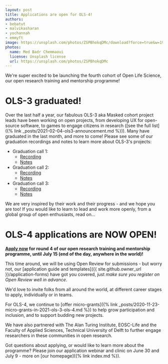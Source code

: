 ```yaml
---
layout: post
title: Applications are open for OLS-4!
authors:
- bebatut
- malvikasharan
- yochannah
- emmyft
image: https://unsplash.com/photos/ZSPBhokqDMc/download?force=true&w=1920
photos:
  name: Med Badr Chemmaoui
  license: Unsplash license
  url: https://unsplash.com/photos/ZSPBhokqDMc
---
```


We're super excited to be launching the fourth cohort of Open Life Science, our open research training and mentorship programme!

# OLS-3 graduated!
Over the last half a year, our fabulous OLS-3 aka Masked cohort project leads have been working on open projects, from developing UX for open-source software, to games to engage citizens in research ([see the full list]({% link _posts/2021-02-04-ols3-announcement.md %})). Many have graduated in the last month, and more to come! Please see some of our graduation recordings and notes to learn more about OLS-3's projects:

- Graduation call 1:
  - [Recording](https://www.youtube.com/watch?v=pU-HosUM5-8)
  - [Notes](https://pad.sfconservancy.org/p/ols-graduations-1)
- Graduation call 2:
  - [Recording](https://www.youtube.com/watch?v=kNQz0ap71yg)
  - [Notes](https://pad.sfconservancy.org/p/ols-graduations-2)
- Graduation call 3:
  - [Recording](https://www.youtube.com/watch?v=2tezbbfJGu8)
  - [Notes](https://pad.sfconservancy.org/p/ols-graduations-3)

We are very inspired by their work and their progress - and we hope you are too! If you would like to learn to lead and work more openly, from a global group of open enthusiasts, read on...

# OLS-4 applications are NOW OPEN!
**[Apply now](https://openreview.net/group?id=openlifesci.org/Open_Life_Science/2021/Cohort_4) for round 4 of our open research training and mentorship programme, until July 15 (end of the day, anywhere in the world)!**

This time around, we will be using Open Review for submissions - but worry not, our [application guide and templates]({{ site.github.owner_url }}/application-forms) have got you covered, just *make sure you register on Open Review well in advance*.

We'd love to invite folks from all around the world, at different career stages to apply, individually or in teams.

For OLS-4, we continue to [offer micro-grants]({% link _posts/2020-11-23-micro-grants-in-2021-ols-3-ols-4.md %}) to help grow participation and inclusion, and to support budding new projects.

We have also partnered with The Alan Turing Institute, EOSC-Life and the Faculty of Applied Sciences, Technical University of Delft to further engage researchers in these communities in open research.

Got questions about applying, or would like to learn more about the programme? Please join our application webinar and clinic on June 30 and July 9 - more on [our homepage]({% link index.md %}).
